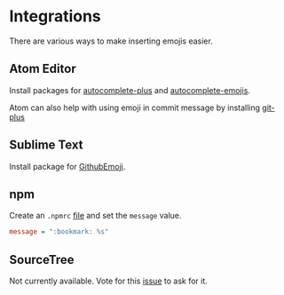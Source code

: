 # Integrations

There are various ways to make inserting emojis easier.

## Atom Editor

Install packages for [autocomplete-plus](https://atom.io/packages/autocomplete-plus) and [autocomplete-emojis](https://atom.io/packages/autocomplete-emojis).

Atom can also help with using emoji in commit message by installing [git-plus](https://atom.io/packages/git-plus)

## Sublime Text

Install package for [GithubEmoji](https://github.com/akatopo/GithubEmoji).

## npm

Create an `.npmrc` [file](https://docs.npmjs.com/files/npmrc) and set the `message` value.
```ini
message = ":bookmark: %s"
```

## SourceTree

Not currently available. Vote for this [issue](https://jira.atlassian.com/browse/SRCTREEWIN-3072) to ask for it.
